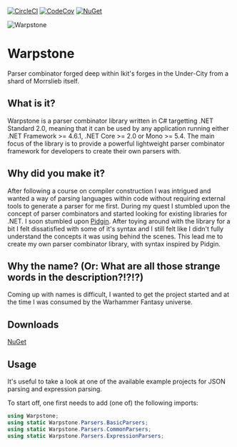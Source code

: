 [![CircleCI](https://circleci.com/gh/CptWesley/Warpstone.svg?style=shield)](https://circleci.com/gh/CptWesley/Warpstone)
[![CodeCov](https://codecov.io/gh/CptWesley/Warpstone/branch/master/graph/badge.svg)](https://codecov.io/gh/CptWesley/Warpstone/)
[![NuGet](https://img.shields.io/nuget/v/Warpstone.svg)](https://www.nuget.org/packages/Warpstone/)  

![Warpstone](https://raw.githubusercontent.com/CptWesley/Warpstone/master/logo.png)
# Warpstone
Parser combinator forged deep within Ikit's forges in the Under-City from a shard of Morrslieb itself.

## What is it?
Warpstone is a parser combinator library written in C# targetting .NET Standard 2.0, meaning that it can be used by any application running either .NET Framework >= 4.6.1, .NET Core >= 2.0 or Mono >= 5.4.
The main focus of the library is to provide a powerful lightweight parser combinator framework for developers to create their own parsers with.

## Why did you make it?
After following a course on compiler construction I was intrigued and wanted a way of parsing languages within code without requiring external tools to generate a parser for me first.
During my quest I stumbled upon the concept of parser combinators and started looking for existing libraries for .NET.
I soon stumbled upon [Pidgin](https://github.com/benjamin-hodgson/Pidgin).
After toying around with the library for a bit I felt dissatisfied with some of it's syntax and I still felt like I didn't fully understand the concepts it was using behind the scenes.
This lead me to create my own parser combinator library, with syntax inspired by Pidgin.

## Why the name? (Or: What are all those strange words in the description?!?!?)
Coming up with names is difficult, I wanted to get the project started and at the time I was consumed by the Warhammer Fantasy universe.

## Downloads
[NuGet](https://www.nuget.org/packages/Warpstone/)

## Usage
It's useful to take a look at one of the available example projects for JSON parsing and expression parsing.

To start off, one first needs to add (one of) the following imports:
```cs
using Warpstone;
using static Warpstone.Parsers.BasicParsers;
using static Warpstone.Parsers.CommonParsers;
using static Warpstone.Parsers.ExpressionParsers;
```